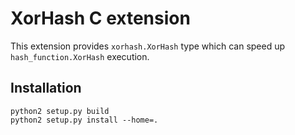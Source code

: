 # XorHash C extension

This extension provides `xorhash.XorHash` type which can speed up `hash_function.XorHash` execution.

## Installation

    python2 setup.py build
    python2 setup.py install --home=.

